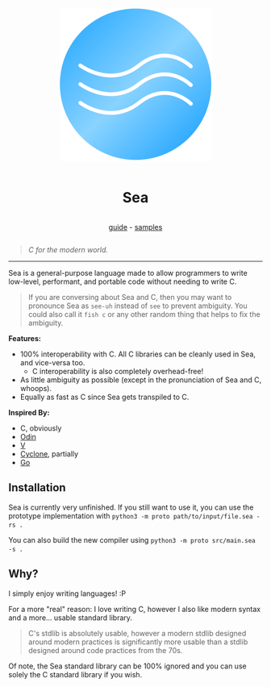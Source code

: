 <div align="center" style="display:grid;place-items:center;">

![Sea Logo](res/logo.svg)

# Sea

[guide](doc/guide.md) - [samples](samples/)

</div>

> _C for the modern world._

---

Sea is a general-purpose language made to allow programmers to write low-level,
performant, and portable code without needing to write C.

> If you are conversing about Sea and C, then you may want to pronounce Sea as
> `see-uh` instead of `see` to prevent ambiguity. You could also call it
> `fish c` or any other random thing that helps to fix the ambiguity.

**Features:**

- 100% interoperability with C. All C libraries can be cleanly used in Sea, and vice-versa too.
  - C interoperability is also completely overhead-free!
- As little ambiguity as possible (except in the pronunciation of Sea and C, whoops).
- Equally as fast as C since Sea gets transpiled to C.

**Inspired By:**

- C, obviously
- [Odin](https://odin-lang.org)
- [V](https://vlang.io)
- [Cyclone](https://cyclone.thelanguage.org), partially
- [Go](https://go.dev)

## Installation

Sea is currently very unfinished. If you still want to use it, you can use the
prototype implementation with `python3 -m proto path/to/input/file.sea -rs .`

You can also build the new compiler using `python3 -m proto src/main.sea -s .`

## Why?

I simply enjoy writing languages! :P

For a more "real" reason: I love writing C, however I also like modern syntax
and a more... usable standard library.

> C's stdlib is absolutely usable, however a modern stdlib designed around
> modern practices is significantly more usable than a stdlib designed around
> code practices from the 70s.

Of note, the Sea standard library can be 100% ignored and you can use solely the
C standard library if you wish.
